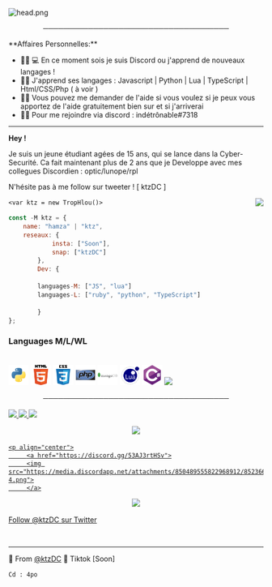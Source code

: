 ![head.png](https://media.discordapp.net/attachments/843656839598178337/852359676711665714/Sans_titre-1.jpg)

<p align="center">
─────────────────────────────────────
</p>
  **Affaires Personnelles:**

- 🏴‍☠️ 💻 En ce moment sois je suis Discord ou j'apprend de nouveaux langages !
- 🏴‍☠️ J'apprend ses langages : Javascript | Python | Lua | TypeScript | Html/CSS/Php ( à voir ) 
- 🏴‍☠️ Vous pouvez me demander de l'aide si vous voulez si je peux vous apportez de l'aide gratuitement bien sur et si j'arriverai
- 🏴‍☠️ Pour me rejoindre via discord : indétrônable#7318

-------


**Hey !**

Je suis un jeune étudiant agées de 15 ans, qui se lance dans la Cyber-Securité. Ca fait maintenant plus de 2 ans que je Developpe avec mes collegues Discordien : optic/lunope/rpl

N'hésite pas à me follow sur tweeter ! [ ktzDC ]

<img align='right' src="https://media.discordapp.net/attachments/790712848984571905/855632997344083968/unknown.png">

    <var ktz = new TropHlou()>

```javascript
const -M ktz = {
    name: "hamza" | "ktz",
    reseaux: {
            insta: ["Soon"],
            snap: ["ktzDC"]
        },
        Dev: {
        
        languages-M: ["JS", "lua"]
        languages-L: ["ruby", "python", "TypeScript"]
        
        }
};
```

### Languages M/L/WL <br/> <br/>
<code><img height="40" src="https://raw.githubusercontent.com/github/explore/80688e429a7d4ef2fca1e82350fe8e3517d3494d/topics/python/python.png"></code>
<code><img height="40" src="https://raw.githubusercontent.com/github/explore/80688e429a7d4ef2fca1e82350fe8e3517d3494d/topics/html/html.png"></code>
<code><img height="40" src="https://raw.githubusercontent.com/devicons/devicon/master/icons/css3/css3-original-wordmark.svg"></code>
<code><img height="40" src="https://raw.githubusercontent.com/devicons/devicon/master/icons/php/php-original.svg"></code>
<code><img height="40" src="https://raw.githubusercontent.com/github/explore/80688e429a7d4ef2fca1e82350fe8e3517d3494d/topics/mongodb/mongodb.png"></code>
<code><img height="40" src="https://raw.githubusercontent.com/github/explore/80688e429a7d4ef2fca1e82350fe8e3517d3494d/topics/lua/lua.png"></code>
<code><img height="40" src="https://raw.githubusercontent.com/devicons/devicon/master/icons/csharp/csharp-original.svg"></code>
<code><img height="40" src="https://www.vectorlogo.zone/logos/gnu_bash/gnu_bash-icon.svg"></code>

<p align="center">
─────────────────────────────────────
</p>




<a href="https://ktz.netlify.app/">
  <img src="https://img.shields.io/github/followers/ktzDC">
</a>
<a href="https://ktz.netlify.app/">
   <img src="https://komarev.com/ghpvc/?username=ktzDC">
</a>
<a href="https://ktz.netlify.app/">
         <img src="https://img.shields.io/static/v1?label=Website&logo=CSS3&logoColor=1572B6&message=Click%20Here&color=1572B6">
         </a>

<p align="center">
   <a href="https://discord.gg/53AJ3rtHSv">
         <img src="https://media.discordapp.net/attachments/790712848984571905/850159226240368650/source.gif" width="78"> 
</p>
    
    <p align="center">
         <a href="https://discord.gg/53AJ3rtHSv">
         <img src="https://media.discordapp.net/attachments/850489555822968912/852366205213605898/Sans_titre-4.png">
         </a>

<p align="center">
         <a href="https://discord.gg/53AJ3rtHSv">
         <img src="https://media.discordapp.net/attachments/790712848984571905/850157309590372382/KTZ_low_banner.png">
         </a>
    
    
      

<!-- Place this tag where you want the button to render. -->
<a class="github-button" href="https://twitter.com/ktzDC" data-color-scheme="no-preference: light; light: light; dark: dark;" data-show-count="true" aria-label="Follow @glock9v on GitHub">Follow @ktzDC sur Twitter</a>


<br>

---

🔎 From [@ktzDC](https://github.com/ktzdc)
🔎 Tiktok [Soon]




    
    Cd : 4po
